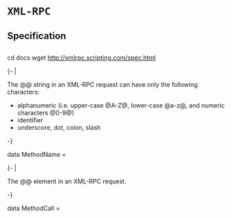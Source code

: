 # `XML-RPC`

## Specification



## 
cd docs
wget http://xmlrpc.scripting.com/spec.html




{- |

The @<methodName>@ string in an XML-RPC request can have only the following characters:

* alphanumeric (i.e. upper-case @A-Z@, lower-case @a-z@, and numeric characters @0-9@)
* identifier
* underscore, dot, colon, slash

-}

data MethodName = 




{- |

The @<methodCall>@ element in an XML-RPC request.

-}

data MethodCall = 


